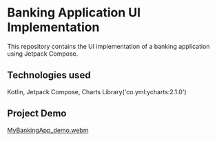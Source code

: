 # Banking Application UI Implementation
This repository contains the UI implementation of a banking application using Jetpack Compose.

## Technologies used
Kotlin, Jetpack Compose, Charts Library('co.yml:ycharts:2.1.0') 

## Project Demo
[MyBankingApp_demo.webm](https://github.com/ArtemKlym/MyBankingApp/assets/114606102/2ca5587a-1411-4446-95e5-6fee59aa3a56)
